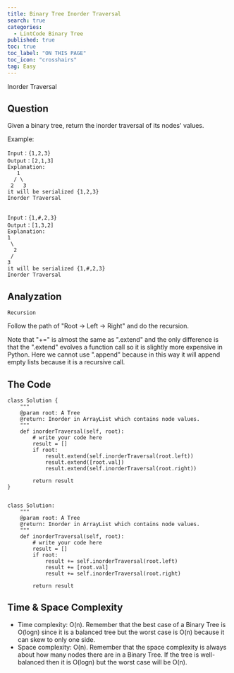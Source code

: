 ```yaml
---
title: Binary Tree Inorder Traversal
search: true
categories:
  - LintCode Binary Tree
published: true
toc: true
toc_label: "ON THIS PAGE"
toc_icon: "crosshairs"
tag: Easy
---
```


Inorder Traversal

## Question

Given a binary tree, return the inorder traversal of its nodes' values.

Example:
```
Input：{1,2,3}
Output：[2,1,3]
Explanation:
   1
  / \
 2   3
it will be serialized {1,2,3}
Inorder Traversal


Input：{1,#,2,3}
Output：[1,3,2]
Explanation:
1
 \
  2
 /
3
it will be serialized {1,#,2,3}
Inorder Traversal
```

## Analyzation
`Recursion`

Follow the path of "Root -> Left -> Right" and do the recursion.

Note that "+=" is almost the same as ".extend" and the only difference is that the ".extend" evolves a function call so it is slightly more expensive in Python.
Here we cannot use ".append" because in this way it will append empty lists because it is a recursive call.

## The Code
```
class Solution {
    """
    @param root: A Tree
    @return: Inorder in ArrayList which contains node values.
    """
    def inorderTraversal(self, root):
        # write your code here
        result = []
        if root:
            result.extend(self.inorderTraversal(root.left))
            result.extend([root.val])
            result.extend(self.inorderTraversal(root.right))
        
        return result
}


class Solution:
    """
    @param root: A Tree
    @return: Inorder in ArrayList which contains node values.
    """
    def inorderTraversal(self, root):
        # write your code here
        result = []
        if root:
            result += self.inorderTraversal(root.left)
            result += [root.val]
            result += self.inorderTraversal(root.right)
        
        return result
```

## Time & Space Complexity
- Time complexity: O(n). Remember that the best case of a Binary Tree is O(logn) since it is a balanced tree but the worst case is O(n) because it can skew to only one side.
- Space complexity: O(n). Remember that the space complexity is always about how many nodes there are in a Binary Tree. If the tree is well-balanced then it is O(logn) but the worst case will be O(n).
